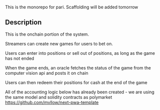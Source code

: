 This is the monorepo for pari. Scaffolding will be added tomorrow

## Description
This is the onchain portion of the system.

Streamers can create new games for users to bet on.

Users can enter into positions or sell out of positions, as long as the game has not ended

When the game ends, an oracle fetches the status of the game from the computer vision api and posts it on chain

Users can then redeem their positions for cash at the end of the game

All of the accounting logic below has already been created - we are using the same model and solidity contracts as polymarket
https://github.com/mvllow/next-pwa-template
